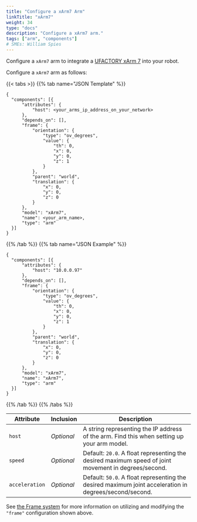 ```yaml
---
title: "Configure a xArm7 Arm"
linkTitle: "xArm7"
weight: 34
type: "docs"
description: "Configure a xArm7 arm."
tags: ["arm", "components"]
# SMEs: William Spies
---
```


Configure a `xArm7` arm to integrate a [UFACTORY xArm 7](https://www.ufactory.cc/product-page/ufactory-xarm-7) into your robot.

Configure a `xArm7` arm as follows:

{{< tabs >}}
{{% tab name="JSON Template" %}}

```json-viam {class="line-numbers linkable-line-numbers"}
{
  "components": [{
      "attributes": {
          "host": <your_arms_ip_address_on_your_network>
      },
      "depends_on": [],
      "frame": {
          "orientation": {
              "type": "ov_degrees",
              "value": {
                  "th": 0,
                  "x": 0,
                  "y": 0,
                  "z": 1
              }
          },
          "parent": "world",
          "translation": {
              "x": 0,
              "y": 0,
              "z": 0
          }
      },
      "model": "xArm7",
      "name": <your_arm_name>,
      "type": "arm"
  }]
}
```

{{% /tab %}}
{{% tab name="JSON Example" %}}

```json-viam {class="line-numbers linkable-line-numbers"}
{
  "components": [{
      "attributes": {
          "host": "10.0.0.97"
      },
      "depends_on": [],
      "frame": {
          "orientation": {
              "type": "ov_degrees",
              "value": {
                  "th": 0,
                  "x": 0,
                  "y": 0,
                  "z": 1
              }
          },
          "parent": "world",
          "translation": {
              "x": 0,
              "y": 0,
              "z": 0
          }
      },
      "model": "xArm7",
      "name": "xArm7",
      "type": "arm"
  }]
}
```

{{% /tab %}}
{{% /tabs %}}

| Attribute | Inclusion | Description |
| ----------- | -------------- | --------------  |
| `host`  |  *Optional* | A string representing the IP address of the arm. Find this when setting up your arm model. |
| `speed` | *Optional* | Default: `20.0`. A float representing the desired maximum speed of joint movement in degrees/second. |
| `acceleration`  | *Optional* | Default: `50.0`. A float representing the desired maximum joint acceleration in degrees/second/second. |

See [the Frame system](../../../services/frame-system/) for more information on utilizing and modifying the `"frame"` configuration shown above.
